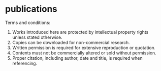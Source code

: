 # publications

Terms and conditions:
1. Works introduced here are protected by intellectual property rights unless stated otherwise.
2. Copies can be downloaded for non-commercial research.
3. Written permission is required for extensive reproduction or quotation.
4. Contents must not be commercially altered or sold without permission.
5. Proper citation, including author, date and title, is required when referencing.
